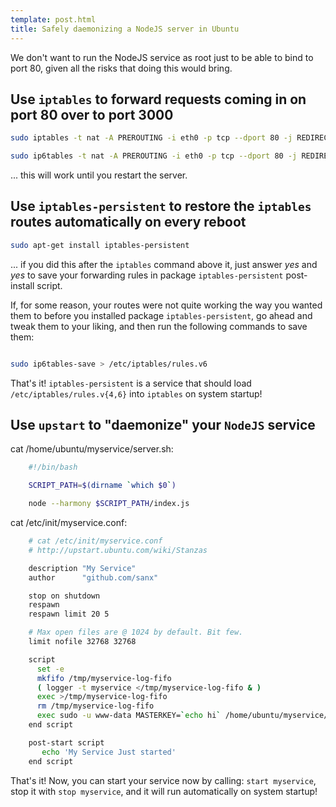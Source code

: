 ```yaml
---
template: post.html
title: Safely daemonizing a NodeJS server in Ubuntu
---
```


We don't want to run the NodeJS service as root just to be able to bind to
port 80, given all the risks that doing this would bring.

Use `iptables` to forward requests coming in on port 80 over to port 3000
----

```bash
sudo iptables -t nat -A PREROUTING -i eth0 -p tcp --dport 80 -j REDIRECT --to-port 3000
```

```bash
sudo ip6tables -t nat -A PREROUTING -i eth0 -p tcp --dport 80 -j REDIRECT --to-port 3000
```

... this will work until you restart the server.

Use `iptables-persistent` to restore the `iptables` routes automatically on every reboot
----

```bash
sudo apt-get install iptables-persistent
```

... if you did this after the `iptables` command above it, just answer *yes* and *yes*
to save your forwarding rules in package `iptables-persistent` post-install script.

If, for some reason, your routes were not quite working the way you wanted them to
before you installed package `iptables-persistent`, go ahead and tweak them to your
liking, and then run the following commands to save them:

```bashsudo iptables-save > /etc/iptables/rules.v4
```

```bash
sudo ip6tables-save > /etc/iptables/rules.v6
```

That's it! `iptables-persistent` is a service that should load `/etc/iptables/rules.v{4,6}`
into `iptables` on system startup!

Use `upstart` to "daemonize" your `NodeJS` service
----

cat /home/ubuntu/myservice/server.sh:

```bash
    #!/bin/bash

    SCRIPT_PATH=$(dirname `which $0`)

    node --harmony $SCRIPT_PATH/index.js
```

cat /etc/init/myservice.conf:

```bash
    # cat /etc/init/myservice.conf
    # http://upstart.ubuntu.com/wiki/Stanzas

    description "My Service"
    author      "github.com/sanx"

    stop on shutdown
    respawn
    respawn limit 20 5

    # Max open files are @ 1024 by default. Bit few.
    limit nofile 32768 32768

    script
      set -e
      mkfifo /tmp/myservice-log-fifo
      ( logger -t myservice </tmp/myservice-log-fifo & )
      exec >/tmp/myservice-log-fifo
      rm /tmp/myservice-log-fifo
      exec sudo -u www-data MASTERKEY=`echo hi` /home/ubuntu/myservice/server.sh 2>&1
    end script

    post-start script
       echo 'My Service Just started'
    end script
```

That's it! Now, you can start your service now by calling: `start myservice`, stop
it with `stop myservice`, and it will run automatically on system startup!
